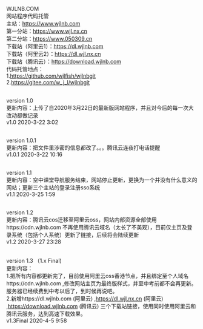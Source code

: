 WJLNB.COM
<br>网站程序代码托管
<br>主站：https://www.wjlnb.com
<br>第一分站：https://www.wjl.nx.cn
<br>第二分站：https://www.050309.cn
<br>下载站（阿里云1）：https://dl.wjlnb.com
<br>下载站（阿里云2）：https://dl.wjl.nx.cn
<br>下载站（腾讯云）：https://download.wjlnb.com
<br>代码托管地点：
<br>1.https://github.com/wjlfish/wjlnbgit
<br>2.https://gitee.com/w_j_l/wjlnbgit

<br>version 1.0
<br>更新内容：上传了自2020年3月22日的最新版网站程序，并且对今后的每一次大改动都做记录
<br>v1.0 2020-3-22 3:02

<br>version 1.0.1
<br>更新内容：把文件里涉密的信息都改了。。。腾讯云连夜打电话提醒
<br>v1.0.1 2020-3-22 10:16

<br>version 1.1
<br>更新内容：空中课堂导航服务结束，网站停止更新，更换为一个并没有什么意义的网站；更新三个主站的登录注册sso系统
<br>v1.1 2020-3-25 1:59

<br>version 1.2
<br>更新内容：腾讯云cos迁移至阿里云oss，网站内部资源全部使用https://cdn.wjlnb.com 不再使用腾讯云域名（太长了不美观），目前仅主页及登录系统（包括个人系统）更新了链接，后续将会陆续更新
<br>v1.2 2020-3-27 23:28

<br>version 1.3 （1.x Final)
<br>更新内容：
<br>1.把所有内容都更新完了，目前使用阿里云oss香港节点，并且绑定至个人域名https://cdn.wjlnb.com ,修改网站主页为最终版样式，并至中考前都不会再更新。服务器已经续费到中考以后了，到时候再说吧。
<br>2.新增https://dl.wjlnb.com (阿里云) ,https://dl.wjl.nx.cn (阿里云) ,https://download.wjlnb.com (腾讯云)  三个下载站链接，使用同时使用阿里云和腾讯云服务，达到高速下载效果。
<br>v1.3Final 2020-4-5 9:58
